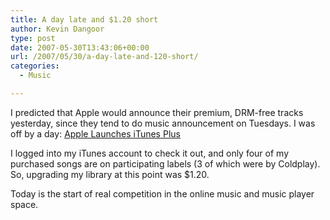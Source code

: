 ```yaml
---
title: A day late and $1.20 short
author: Kevin Dangoor
type: post
date: 2007-05-30T13:43:06+00:00
url: /2007/05/30/a-day-late-and-120-short/
categories:
  - Music

---
```

I predicted that Apple would announce their premium, DRM-free tracks yesterday, since they tend to do music announcement on Tuesdays. I was off by a day: [Apple Launches iTunes Plus][1]

I logged into my iTunes account to check it out, and only four of my purchased songs are on participating labels (3 of which were by Coldplay). So, upgrading my library at this point was $1.20.

Today is the start of real competition in the online music and music player space.

 [1]: http://www.apple.com/pr/library/2007/05/30itunesplus.html